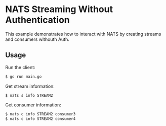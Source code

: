 # NATS Streaming Without Authentication

This example demonstrates how to interact with NATS by creating streams and
consumers withouth Auth.

## Usage

Run the client:

```bash
$ go run main.go
```

Get stream information:

```bats
$ nats s info STREAM2
```

Get consumer information:

```bash
$ nats c info STREAM2 consumer3
$ nats c info STREAM2 consumer4
```
